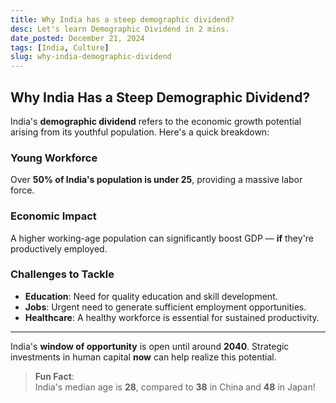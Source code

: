```yaml
---
title: Why India has a steep demographic dividend?
desc: Let's learn Demographic Dividend in 2 mins.
date_posted: December 21, 2024
tags: [India, Culture]
slug: why-india-demographic-dividend
---
```


## Why India Has a Steep Demographic Dividend?

India's **demographic dividend** refers to the economic growth potential arising from its youthful population. Here's a quick breakdown:

###  Young Workforce
Over **50% of India's population is under 25**, providing a massive labor force.

###  Economic Impact
A higher working-age population can significantly boost GDP — **if** they're productively employed.

###  Challenges to Tackle

- **Education**: Need for quality education and skill development.
- **Jobs**: Urgent need to generate sufficient employment opportunities.
- **Healthcare**: A healthy workforce is essential for sustained productivity.

---

India's **window of opportunity** is open until around **2040**. Strategic investments in human capital **now** can help realize this potential.

> **Fun Fact**:  
> India's median age is **28**, compared to **38** in China and **48** in Japan!
